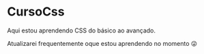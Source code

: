 # CursoCss

Aqui estou aprendendo CSS do básico ao avançado.

Atualizarei frequentemente oque estou aprendendo no momento 😜
